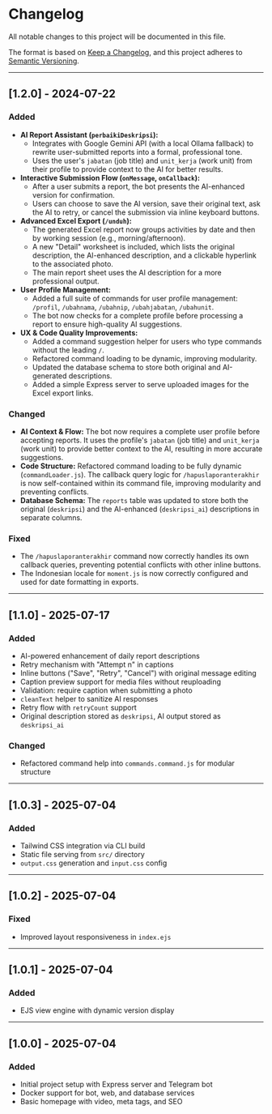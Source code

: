 # Changelog

All notable changes to this project will be documented in this file.

The format is based on [Keep a Changelog](https://keepachangelog.com/en/1.0.0/),
and this project adheres to [Semantic Versioning](https://semver.org/spec/v2.0.0.html).

---

## [1.2.0] - 2024-07-22
### Added
- **AI Report Assistant (`perbaikiDeskripsi`):**
  - Integrates with Google Gemini API (with a local Ollama fallback) to rewrite user-submitted reports into a formal, professional tone.
  - Uses the user's `jabatan` (job title) and `unit_kerja` (work unit) from their profile to provide context to the AI for better results.
- **Interactive Submission Flow (`onMessage`, `onCallback`):**
  - After a user submits a report, the bot presents the AI-enhanced version for confirmation.
  - Users can choose to save the AI version, save their original text, ask the AI to retry, or cancel the submission via inline keyboard buttons.
- **Advanced Excel Export (`/unduh`):**
  - The generated Excel report now groups activities by date and then by working session (e.g., morning/afternoon).
  - A new "Detail" worksheet is included, which lists the original description, the AI-enhanced description, and a clickable hyperlink to the associated photo.
  - The main report sheet uses the AI description for a more professional output.
- **User Profile Management:**
  - Added a full suite of commands for user profile management: `/profil`, `/ubahnama`, `/ubahnip`, `/ubahjabatan`, `/ubahunit`.
  - The bot now checks for a complete profile before processing a report to ensure high-quality AI suggestions.
- **UX & Code Quality Improvements:**
  - Added a command suggestion helper for users who type commands without the leading `/`.
  - Refactored command loading to be dynamic, improving modularity.
  - Updated the database schema to store both original and AI-generated descriptions.
  - Added a simple Express server to serve uploaded images for the Excel export links.

### Changed
- **AI Context & Flow:** The bot now requires a complete user profile before accepting reports. It uses the profile's `jabatan` (job title) and `unit_kerja` (work unit) to provide better context to the AI, resulting in more accurate suggestions.
- **Code Structure:** Refactored command loading to be fully dynamic (`commandLoader.js`). The callback query logic for `/hapuslaporanterakhir` is now self-contained within its command file, improving modularity and preventing conflicts.
- **Database Schema:** The `reports` table was updated to store both the original (`deskripsi`) and the AI-enhanced (`deskripsi_ai`) descriptions in separate columns.

### Fixed
- The `/hapuslaporanterakhir` command now correctly handles its own callback queries, preventing potential conflicts with other inline buttons.
- The Indonesian locale for `moment.js` is now correctly configured and used for date formatting in exports.

---

## [1.1.0] - 2025-07-17
### Added
- AI-powered enhancement of daily report descriptions
- Retry mechanism with "Attempt n" in captions
- Inline buttons ("Save", "Retry", "Cancel") with original message editing
- Caption preview support for media files without reuploading
- Validation: require caption when submitting a photo
- `cleanText` helper to sanitize AI responses
- Retry flow with `retryCount` support
- Original description stored as `deskripsi`, AI output stored as `deskripsi_ai`

### Changed
- Refactored command help into `commands.command.js` for modular structure

---

## [1.0.3] - 2025-07-04
### Added
- Tailwind CSS integration via CLI build
- Static file serving from `src/` directory
- `output.css` generation and `input.css` config

---

## [1.0.2] - 2025-07-04
### Fixed
- Improved layout responsiveness in `index.ejs`

---

## [1.0.1] - 2025-07-04
### Added
- EJS view engine with dynamic version display

---

## [1.0.0] - 2025-07-04
### Added
- Initial project setup with Express server and Telegram bot
- Docker support for bot, web, and database services
- Basic homepage with video, meta tags, and SEO
